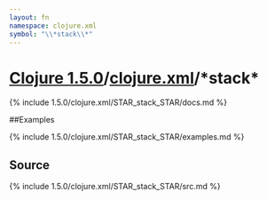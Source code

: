 ```yaml
---
layout: fn
namespace: clojure.xml
symbol: "\\*stack\\*"
---
```


# [Clojure 1.5.0](../../)/[clojure.xml](../)/\*stack\*

{% include 1.5.0/clojure.xml/STAR_stack_STAR/docs.md %}

##Examples

{% include 1.5.0/clojure.xml/STAR_stack_STAR/examples.md %}
## Source
{% include 1.5.0/clojure.xml/STAR_stack_STAR/src.md %}

